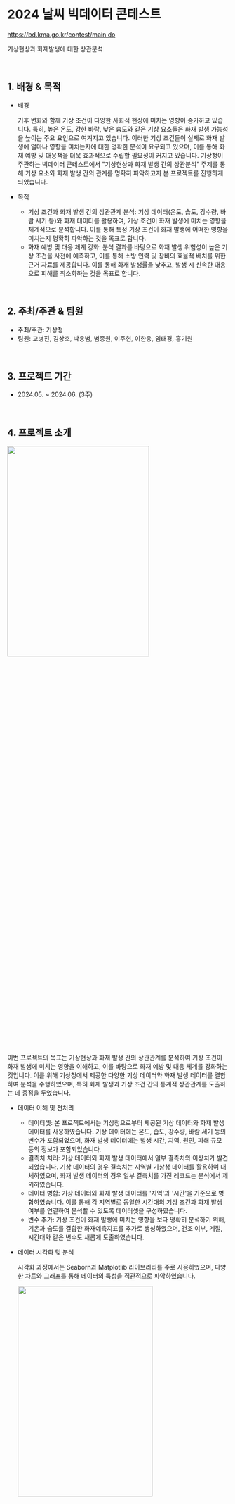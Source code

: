 # 2024 날씨 빅데이터 콘테스트
https://bd.kma.go.kr/contest/main.do

기상현상과 화재발생에 대한 상관분석

<br/>

## 1. 배경 & 목적

- 배경

    기후 변화와 함께 기상 조건이 다양한 사회적 현상에 미치는 영향이 증가하고 있습니다. 특히, 높은 온도, 강한 바람, 낮은 습도와 같은 기상 요소들은 화재 발생 가능성을 높이는 주요 요인으로 여겨지고 있습니다. 이러한 기상 조건들이 실제로 화재 발생에 얼마나 영향을 미치는지에 대한 명확한 분석이 요구되고 있으며, 이를 통해 화재 예방 및 대응책을 더욱 효과적으로 수립할 필요성이 커지고 있습니다. 기상청이 주관하는 빅데이터 콘테스트에서 "기상현상과 화재 발생 간의 상관분석" 주제를 통해 기상 요소와 화재 발생 간의 관계를 명확히 파악하고자 본 프로젝트를 진행하게 되었습니다.

- 목적

     - 기상 조건과 화재 발생 간의 상관관계 분석: 기상 데이터(온도, 습도, 강수량, 바람 세기 등)와 화재 데이터를 활용하여, 기상 조건이 화재 발생에 미치는 영향을 체계적으로 분석합니다. 이를 통해 특정 기상 조건이 화재 발생에 어떠한 영향을 미치는지 명확히 파악하는 것을 목표로 합니다.
     - 화재 예방 및 대응 체계 강화: 분석 결과를 바탕으로 화재 발생 위험성이 높은 기상 조건을 사전에 예측하고, 이를 통해 소방 인력 및 장비의 효율적 배치를 위한 근거 자료를 제공합니다. 이를 통해 화재 발생률을 낮추고, 발생 시 신속한 대응으로 피해를 최소화하는 것을 목표로 합니다.

<br/>

## 2. 주최/주관 & 팀원

- 주최/주관: 기상청
- 팀원: 고병진, 김상호, 박용범, 범종원, 이주헌, 이한웅, 임태경, 홍기원

<br/>

## 3. 프로젝트 기간

- 2024.05. ~ 2024.06. (3주)

<br/>

## 4. 프로젝트 소개

<img src='./img/포스터.png' width='80%' height='35%'>

이번 프로젝트의 목표는 기상현상과 화재 발생 간의 상관관계를 분석하여 기상 조건이 화재 발생에 미치는 영향을 이해하고, 이를 바탕으로 화재 예방 및 대응 체계를 강화하는 것입니다. 이를 위해 기상청에서 제공한 다양한 기상 데이터와 화재 발생 데이터를 결합하여 분석을 수행하였으며, 특히 화재 발생과 기상 조건 간의 통계적 상관관계를 도출하는 데 중점을 두었습니다.

- 데이터 이해 및 전처리
  - 데이터셋: 본 프로젝트에서는 기상청으로부터 제공된 기상 데이터와 화재 발생 데이터를 사용하였습니다. 기상 데이터에는 온도, 습도, 강수량, 바람 세기 등의 변수가 포함되었으며, 화재 발생 데이터에는 발생 시간, 지역, 원인, 피해 규모 등의 정보가 포함되었습니다.
  - 결측치 처리: 기상 데이터와 화재 발생 데이터에서 일부 결측치와 이상치가 발견되었습니다. 기상 데이터의 경우 결측치는 지역별 기상청 데이터를 활용하여 대체하였으며, 화재 발생 데이터의 경우 일부 결측치를 가진 레코드는 분석에서 제외하였습니다.
  - 데이터 병합: 기상 데이터와 화재 발생 데이터를 '지역'과 '시간'을 기준으로 병합하였습니다. 이를 통해 각 지역별로 동일한 시간대의 기상 조건과 화재 발생 여부를 연결하여 분석할 수 있도록 데이터셋을 구성하였습니다.
  - 변수 추가: 기상 조건이 화재 발생에 미치는 영향을 보다 명확히 분석하기 위해, 기온과 습도를 결합한 화재예측지표를 추가로 생성하였으며, 건조 여부, 계절, 시간대와 같은 변수도 새롭게 도출하였습니다.

- 데이터 시각화 및 분석

    시각화 과정에서는 Seaborn과 Matplotlib 라이브러리를 주로 사용하였으며, 다양한 차트와 그래프를 통해 데이터의 특성을 직관적으로 파악하였습니다.

    <img src='./img/시각화1.png' width='80%' height='35%'>
    <img src='./img/시각화2.png' width='80%' height='35%'>
    <img src='./img/시각화3.png' width='80%' height='35%'>
    <img src='./img/시각화4.png' width='80%' height='35%'>



    - 분석 내용

            - 기상 조건과 화재 발생: 기상 데이터와 화재 발생 데이터를 결합하여 분석한 결과, 기온, 강수량, 풍속, 습도 등 특정 기상 조건이 화재 발생과 유의미한 상관관계를 가지는 것으로 나타났습니다. 특히, 낮은 습도와 강한 바람이 화재 발생 확률을 높이는 주요 요인으로 분석되었습니다.
            - 지역별 화재 발생 요인: 지역별로 화재 발생 원인을 분석한 결과, 대부분의 화재는 부주의나 전기적 요인으로 발생하였으며, 자연 요인에 의한 화재는 상대적으로 드문 것으로 나타났습니다.
            - 특보와 화재 발생: 기상 특보 데이터와 화재 발생 데이터를 결합하여 분석한 결과, 강풍이나 건조 특보가 발효 중인 경우 화재 발생 가능성이 높은 것으로 확인되었습니다.
            

- 모델링

  기상 조건이 화재 발생에 미치는 영향을 예측하기 위해 머신러닝 모델을 사용하여 예측 모델을 구축하였습니다.

     - Random Forest

        - 모델 학습: 랜덤 포레스트(Random Forest) 알고리즘을 사용하여 화재 발생 여부를 예측하는 모델을 구축하였습니다. 100개의 결정트리(Decision Tree)로 구성된 랜덤 포레스트 모델을 학습 데이터로 학습시켰습니다.
        - 예측하기: 학습된 모델을 사용하여 테스트 데이터에 대한 화재 발생 여부를 예측하였습니다. 각 테스트 샘플에 대해 화재 발생 가능성을 산출하였습니다.
        - 평가하기: 모델의 성능을 평가하기 위해 예측 결과를 실제 화재 발생 데이터와 비교하였으며, 모델의 정확도(Accuracy)는 68%로 측정되었습니다.

        <img src='./img/모델링.png' width='80%' height='35%'>

   


- 결론

   이번 프로젝트에서는 기상 조건이 화재 발생에 미치는 영향을 분석하고, 이를 바탕으로 화재 예방 및 대응 방안을 강화하는 방법을 제시하였습니다.

    먼저, 기상 데이터와 화재 발생 데이터를 결합하여 상관분석을 수행한 결과, 특정 기상 조건이 화재 발생 가능성을 높이는 주요 요인임을 확인할 수 있었습니다. 특히, 낮은 습도와 강한 바람은 화재 발생 위험성을 높이는 중요한 요소로 나타났습니다.

    랜덤 포레스트 모델을 활용한 예측 분석을 통해, 기상 조건을 기반으로 화재 발생 가능성을 예측할 수 있는 모델을 구축하였으며, 이를 통해 화재 예방 및 대응 체계를 사전에 강화할 수 있는 가능성을 확인하였습니다.

    본 프로젝트의 결과는 화재 예방 정책 수립에 유용한 정보를 제공할 수 있으며, 기상 조건을 고려한 보다 효과적인 화재 관리 시스템을 구축하는 데 기여할 것으로 기대됩니다.



<br/>

## 5. 프로젝트 담당 역할

- 데이터 전처리 및 병합

     - 데이터 정제 및 통합: 새로 생성된 데이터에서 지역명을 통일하기 위해 ‘강원영동’, ‘강원영서’를 ‘강원특별자치도’로 변경하였고, ‘시도명’과 ‘시군구명’을 결합하여 ‘지역’이라는 새로운 컬럼을 생성하였습니다. 또한, 화재발생시간을 ‘일시’, ‘월’, ‘시간’으로 분리하여 세 가지 컬럼을 추가하였습니다.
     - 불필요한 컬럼 제거 및 결측치 처리: 화재발생 데이터에서 대체 가능한 ‘화재발생시간’과 ‘연번’을 삭제하고, 결측치가 많은 ‘화재유형 소분류’ 컬럼을 ‘화재유형 대분류’와의 연관성 때문에 삭제하였습니다. 기상 데이터에서는 ‘시군구명’과 ‘AWS 지점 코드’를 삭제하여 데이터를 정제하였습니다.
     - 데이터 병합: 화재발생날짜를 기준으로 기상 데이터와 병합하였으며, ‘지역’과 ‘일시’를 기준으로 left 병합을 실행하여 화재발생 데이터와 기상 데이터를 통합하였습니다.

- 데이터 특성화 및 분석

     - 특성 컬럼 생성: 화재 발생에 영향을 줄 수 있는 다양한 변수들을 추가로 생성하였습니다. 예를 들어, 기상청의 건조 특보 기준을 참고하여 ‘건조여부’ 컬럼을 만들었으며, 계절별 화재 발생 여부를 분석하기 위해 ‘계절’ 컬럼을 생성하였습니다. 또한, 시간대별 화재 발생을 분석하기 위해 ‘시간대’ 컬럼을 생성하였으며, 이를 통해 ‘오전’, ‘오후’, ‘밤’, ‘새벽’과 같은 시간대를 분류하였습니다.
     - 상관관계 분석: 날씨와 화재 발생 간의 상관관계가 낮다는 결론을 도출하였으며, 화재가 발생한 날이 발생하지 않은 날보다 더 많았던 지역(서울, 경기도)에서는 부주의와 가연물 방치로 인한 화재가 주를 이룬다는 것을 발견하였습니다.
     - 월별 및 지역별 분석: 전라남도의 경우, 건조한 계절에 야외 화재 발생률이 높아지는 경향을 확인하였으며, 경기도는 담배꽁초로 인한 화재 비율이 높아 계절에 따른 화재 발생률의 차이를 분석하였습니다.

- 시각화 및 결론 도출

     - 시간별 화재 발생 분석: 낮 시간대에 화재가 많이 발생하는 것을 확인하였으며, 이는 사람들의 활동이 많기 때문이라는 결론을 도출하였습니다. 특정 지역에서는 관광지로 인한 야외 화재 발생률이 높다는 가설을 제시하였습니다.
     - 화재의 규모 및 유형 분석: 같은 원인(예: 담배꽁초)으로 발생한 화재라도 날씨에 따라 소규모 화재 또는 대규모 화재로 번질 가능성을 제시하였으며, 이를 통해 날씨와 화재 유형 간의 연관성을 더욱 심층적으로 분석할 필요가 있음을 확인하였습니다.

<br/>